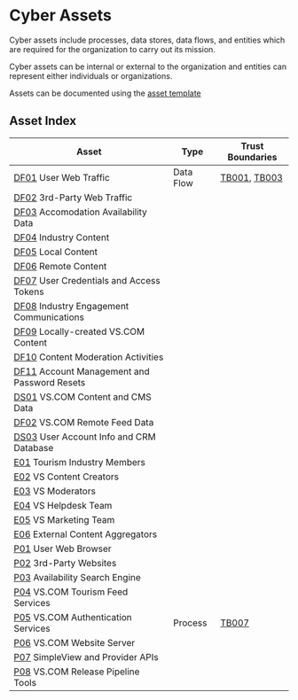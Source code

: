 # Cyber Assets

Cyber assets include processes, data stores, data flows, and entities which are required for the organization to carry out its mission.

Cyber assets can be internal or external to the organization and entities can represent either individuals or organizations.

Assets can be documented using the [asset template](asset-template.md)

## Asset Index

| Asset                                                  | Type      | Trust Boundaries |
|--------------------------------------------------------|-----------|------------------|
| [DF01](DF01.md) User Web Traffic                       | Data Flow | [TB001](../trust-boundaries/TB01.md), [TB003](../trust-boundaries/TB03.md) |
| [DF02](DF02.md) 3rd-Party Web Traffic                  |           |                  |
| [DF03](DF03.md) Accomodation Availability Data         |           |                  |
| [DF04](DF04.md) Industry Content                       |           |                  |
| [DF05](DF05.md) Local Content                          |           |                  |
| [DF06](DF06.md) Remote Content                         |           |                  |
| [DF07](DF07.md) User Credentials and Access Tokens     |           |                  |
| [DF08](DF08.md) Industry Engagement Communications     |           |                  |
| [DF09](DF09.md) Locally-created VS.COM Content         |           |                  |
| [DF10](DF10.md) Content Moderation Activities          |           |                  |
| [DF11](DF11.md) Account Management and Password Resets |           |                  |
| [DS01](DS01.md) VS.COM Content and CMS Data            |           |                  |
| [DF02](DS02.md) VS.COM Remote Feed Data                |           |                  |
| [DS03](DS03.md) User Account Info and CRM Database     |           |                  |
| [E01](E01.md) Tourism Industry Members                 |           |                  |
| [E02](E02.md) VS Content Creators                      |           |                  |
| [E03](E03.md) VS Moderators                            |           |                  |
| [E04](E04.md) VS Helpdesk Team                         |           |                  |
| [E05](E05.md) VS Marketing Team                        |           |                  |
| [E06](E06.md) External Content Aggregators             |           |                  |
| [P01](P01.md) User Web Browser                         |           |                  |
| [P02](P02.md) 3rd-Party Websites                       |           |                  |
| [P03](P03.md) Availability Search Engine               |           |                  |
| [P04](P04.md) VS.COM Tourism Feed Services             |           |                  |
| [P05](P05.md) VS.COM Authentication Services           | Process   | [TB007](../trust-boundaries/TB07.md) |
| [P06](P06.md) VS.COM Website Server                    |           |                  |
| [P07](P07.md) SimpleView and Provider APIs             |           |                  |
| [P08](P08.md) VS.COM Release Pipeline Tools            |           |                  |